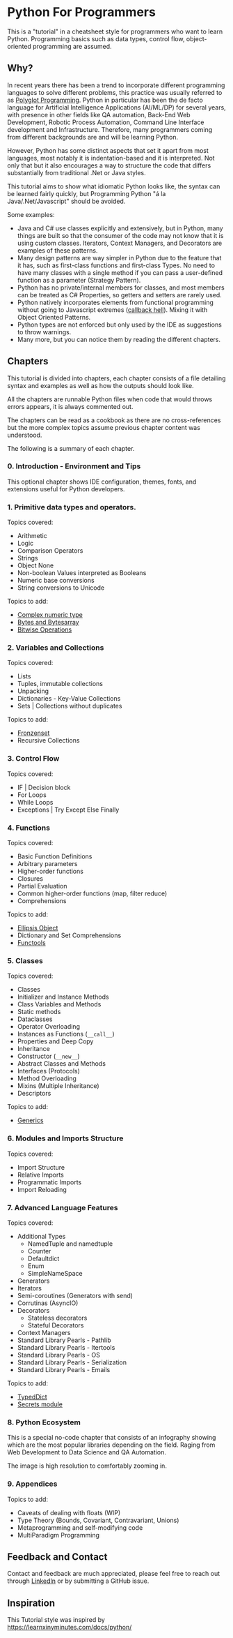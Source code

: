 # Python For Programmers

This is a "tutorial" in a cheatsheet style for programmers who want to learn
Python. Programming basics such as data types, control flow, object-oriented
programming are assumed.

## Why?

In recent years there has been a trend to incorporate different programming
languages to solve different problems, this practice was usually referred to as
[Polyglot
Programming](https://www.thoughtworks.com/radar/techniques/polyglot-programming).
Python in particular has been the de facto language for Artificial Intelligence
Applications (AI/ML/DP) for several years, with presence in other fields like QA
automation, Back-End Web Development, Robotic Process Automation, Command Line
Interface development and Infrastructure. Therefore, many programmers coming
from different backgrounds are and will be learning Python.

However, Python has some distinct aspects that set it apart from most languages,
most notably it is indentation-based and it is interpreted. Not only that but it
also encourages a way to structure the code that differs substantially from
traditional .Net or Java styles.

This tutorial aims to show what idiomatic Python looks like, the syntax
can be learned fairly quickly, but Programming Python "á la Java/.Net/Javascript"
should be avoided.

Some examples:
- Java and C# use classes explicitly and extensively, but in Python, many things
  are built so that the consumer of the code may not know that it is using
  custom classes. Iterators, Context Managers, and Decorators are examples of
  these patterns.
- Many design patterns are way simpler in Python due to the feature that it has,
  such as first-class functions and first-class Types. No need to have many
  classes with a single method if you can pass a user-defined function as a
  parameter (Strategy Pattern).
- Python has no private/internal members for classes, and most members can be
  treated as C# Properties, so getters and setters are rarely used.
- Python natively incorporates elements from functional programming without
  going to Javascript extremes ([callback
  hell](https://en.wiktionary.org/wiki/callback_hell)). Mixing it with Object
  Oriented Patterns.
- Python types are not enforced but only used by the IDE as suggestions to throw
  warnings.
- Many more, but you can notice them by reading the different chapters.

## Chapters

This tutorial is divided into chapters, each chapter consists of a file
detailing syntax and examples as well as how the outputs should look like.

All the chapters are runnable Python files when code that would throws errors
appears, it is always commented out.

The chapters can be read as a cookbook as there are no cross-references but the
more complex topics assume previous chapter content was understood.

The following is a summary of each chapter.

### 0. Introduction - Environment and Tips

This optional chapter shows IDE configuration, themes, fonts, and extensions
useful for Python developers.

### 1. Primitive data types and operators.

Topics covered:

- Arithmetic
- Logic
- Comparison Operators
- Strings
- Object None
- Non-boolean Values interpreted as Booleans
- Numeric base conversions
- String conversions to Unicode

Topics to add:
- [Complex numeric type](https://docs.python.org/3/library/functions.html#complex)
- [Bytes and Bytesarray](https://docs.python.org/3/library/stdtypes.html#binary-sequence-types-bytes-bytearray-memoryview)
- [Bitwise Operations](https://docs.python.org/3/library/stdtypes.html#bitwise-operations-on-integer-types)

### 2. Variables and Collections

Topics covered:

- Lists
- Tuples, immutable collections
- Unpacking
- Dictionaries - Key-Value Collections
- Sets | Collections without duplicates

Topics to add:
- [Fronzenset](https://docs.python.org/3/library/stdtypes.html#frozenset)
- Recursive Collections

### 3. Control Flow

Topics covered:

- IF | Decision block
- For Loops
- While Loops
- Exceptions | Try Except Else Finally

### 4. Functions

Topics covered:

- Basic Function Definitions
- Arbitrary parameters
- Higher-order functions
- Closures
- Partial Evaluation
- Common higher-order functions (map, filter reduce)
- Comprehensions

Topics to add:
- [Ellipsis Object](https://docs.python.org/3/library/constants.html#Ellipsis)
- Dictionary and Set Comprehensions
- [Functools](https://docs.python.org/3/library/functools.html)

### 5. Classes

Topics covered:

- Classes
- Initializer and Instance Methods
- Class Variables and Methods
- Static methods
- Dataclasses
- Operator Overloading
- Instances as Functions (`__call__`)
- Properties and Deep Copy
- Inheritance
- Constructor (`__new__`)
- Abstract Classes and Methods
- Interfaces (Protocols)
- Method Overloading
- Mixins (Multiple Inheritance)
- Descriptors

Topics to add:
- [Generics](https://docs.python.org/3/library/stdtypes.html#generic-alias-type)

### 6. Modules and Imports Structure

Topics covered:

- Import Structure
- Relative Imports
- Programmatic Imports
- Import Reloading

### 7. Advanced Language Features

Topics covered:

- Additional Types
    - NamedTuple and namedtuple
    - Counter
    - Defaultdict
    - Enum
    - SimpleNameSpace
- Generators
- Iterators
- Semi-coroutines (Generators with send)
- Corrutinas (AsyncIO)
- Decorators
    - Stateless decorators
    - Stateful Decorators
- Context Managers
- Standard Library Pearls - Pathlib
- Standard Library Pearls - Itertools
- Standard Library Pearls - OS
- Standard Library Pearls - Serialization
- Standard Library Pearls - Emails

Topics to add:
- [TypedDict](https://docs.python.org/3/library/typing.html#typing.TypedDict)
- [Secrets module](https://docs.python.org/3/library/secrets.html)


### 8. Python Ecosystem

This is a special no-code chapter that consists of an infography showing which
are the most popular libraries depending on the field. Raging from Web
Development to Data Science and QA Automation. 

The image is high resolution to comfortably zooming in.

### 9. Appendices

Topics to add:

- Caveats of dealing with floats (WIP)
- Type Theory (Bounds, Covariant, Contravariant, Unions)
- Metaprogramming and self-modifying code
- MultiParadigm Programming


## Feedback and Contact

Contact and feedback are much appreciated, please feel free to reach out through
[LinkedIn](https://www.linkedin.com/in/ezequielcastano/) or by submitting a
GitHub issue.

## Inspiration

This Tutorial style was inspired by https://learnxinyminutes.com/docs/python/
